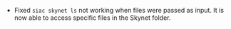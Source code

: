- Fixed `siac skynet ls` not working when files were passed as input.
  It is now able to access specific files in the Skynet folder.
